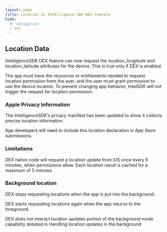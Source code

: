 ```yaml
---
layout: page
title: Location In Intelligence SDK DEX Feature
hide:
  #- navigation
  - toc
---
```


## Location Data

IntelligenceSDK DEX feature can now request the location_longitude and location_latitude attributes for the device. This is true only if DEX is enabled.

The app must have the resources or entitlements needed to request location permission from the user, and the user must grant permission to use the device location. To prevent changing app behavior, IntelSDK will not trigger the request for location permission. 

### Apple Privacy Information

The IntelligenceSDK’s privacy manifest has been updated to show it collects precise location information.

App developers will need to include this location declaration in App Store submissions.

### Limitations

DEX native code will request a location update from iOS once every 5 minutes, when permissions allow.  Each location result is cached for a maximum of 5 minutes. 

### Background location

DEX stops requesting locations when the app is put into the background. 

DEX starts requesting locations again when the app returns to the foreground. 

DEX does not interact location updates portion of the background mode capability detailed in Handling location updates in the background 


